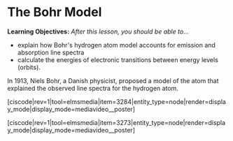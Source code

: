 <div style="float:right;margin:auto"><ebook-button title="Bohr Model" link="https://genchem.science.psu.edu/02-2-bohrs-model"></ebook-button></div>



# The Bohr Model

**Learning Objectives:** _After this lesson, you should be able to…_

* explain how Bohr's hydrogen atom model accounts for emission and absorption line spectra
* calculate the energies of electronic transitions between energy levels (orbits).

In 1913, Niels Bohr, a Danish physicist, proposed a model of the atom that explained the observed line spectra for the hydrogen atom.

[ciscode|rev=1|tool=elmsmedia|item=3284|entity_type=node|render=display_mode|display_mode=mediavideo__poster]

[ciscode|rev=1|tool=elmsmedia|item=3273|entity_type=node|render=display_mode|display_mode=mediavideo__poster]